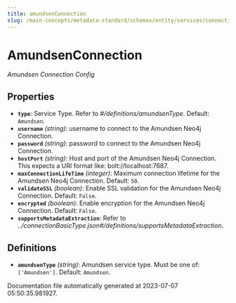 ```yaml
---
title: amundsenConnection
slug: /main-concepts/metadata-standard/schemas/entity/services/connections/metadata/amundsenconnection
---
```


# AmundsenConnection

*Amundsen Connection Config*

## Properties

- **`type`**: Service Type. Refer to *#/definitions/amundsenType*. Default: `Amundsen`.
- **`username`** *(string)*: username to connect to the Amundsen Neo4j Connection.
- **`password`** *(string)*: password to connect to the Amundsen Neo4j Connection.
- **`hostPort`** *(string)*: Host and port of the Amundsen Neo4j Connection. This expects a URI format like: bolt://localhost:7687.
- **`maxConnectionLifeTime`** *(integer)*: Maximum connection lifetime for the Amundsen Neo4j Connection. Default: `50`.
- **`validateSSL`** *(boolean)*: Enable SSL validation for the Amundsen Neo4j Connection. Default: `False`.
- **`encrypted`** *(boolean)*: Enable encryption for the Amundsen Neo4j Connection. Default: `False`.
- **`supportsMetadataExtraction`**: Refer to *../connectionBasicType.json#/definitions/supportsMetadataExtraction*.
## Definitions

- **`amundsenType`** *(string)*: Amundsen service type. Must be one of: `['Amundsen']`. Default: `Amundsen`.


Documentation file automatically generated at 2023-07-07 05:50:35.981927.
